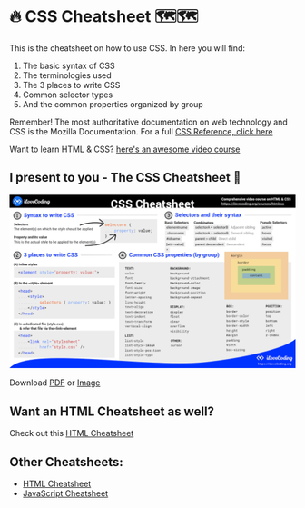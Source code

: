 # 🔥 CSS Cheatsheet 🗺️️️️️🗺️️️
This is the cheatsheet on how to use CSS. In here you will find:

1. The basic syntax of CSS
1. The terminologies used
1. The 3 places to write CSS
1. Common selector types
1. And the common properties organized by group

Remember! The most authoritative documentation on web technology and CSS is the Mozilla Documentation. For a full [CSS Reference, click here](https://developer.mozilla.org/en-US/docs/Web/CSS/Reference)

Want to learn HTML & CSS? [here's an awesome video course](https://ilovecoding.org/courses/htmlcss2)

## I present to you - The CSS Cheatsheet 💪
[![css Cheatsheet](css-cheatsheet.jpg)](css-cheatsheet.pdf)

Download [PDF](css-cheatsheet.pdf) or [Image](css-cheatsheet.gif)

## ️Want an HTML Cheatsheet as well?

Check out this [HTML Cheatsheet](https://github.com/iLoveCodingOrg/html-cheatsheet)

## Other Cheatsheets:

- [HTML Cheatsheet](https://github.com/iLoveCodingOrg/html-cheatsheet)
- [JavaScript Cheatsheet](https://github.com/iLoveCodingOrg/javascript-cheatsheet)
